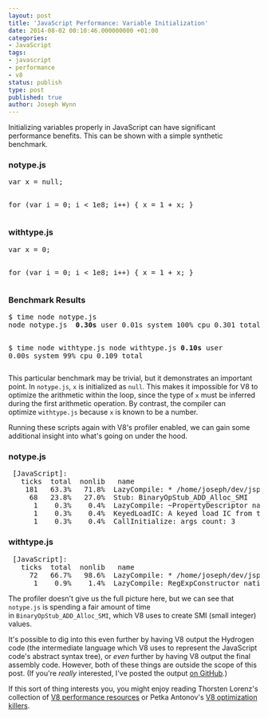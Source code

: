 ```yaml
---
layout: post
title: 'JavaScript Performance: Variable Initialization'
date: 2014-08-02 00:10:46.000000000 +01:00
categories:
- JavaScript
tags:
- javascript
- performance
- v8
status: publish
type: post
published: true
author: Joseph Wynn
---
```

<p>Initializing variables properly in JavaScript can have significant performance benefits. This can be shown with a simple synthetic benchmark.</p>
<h3>notype.js</h3>
<pre class="highlight-js">var x = null;

for (var i = 0; i &lt; 1e8; i++) {
    x = 1 + x;
}</pre>
<h3>withtype.js</h3>
<pre class="highlight-js">var x = 0;

for (var i = 0; i &lt; 1e8; i++) {
    x = 1 + x;
}</pre>
<h3>Benchmark Results</h3>
<pre class="no-highlight">$ time node notype.js
node notype.js  <strong>0.30s</strong> user 0.01s system 100% cpu 0.301 total

$ time node withtype.js
node withtype.js  <strong>0.10s</strong> user 0.00s system 99% cpu 0.109 total</pre>
<p>This particular benchmark may be trivial, but it demonstrates an important point. In <code>notype.js</code>, <code>x</code> is initialized as <code>null</code>. This makes it impossible for V8 to optimize the arithmetic within the loop, since the type of <code>x</code> must be inferred during the first arithmetic operation. By contrast, the compiler can optimize <code>withtype.js</code> because <code>x</code> is known to be a number.</p>
<p>Running these scripts again with V8's profiler enabled, we can gain some additional insight into what's going on under the hood.</p>
<h3>notype.js</h3>
<pre class="no-highlight"> [JavaScript]:
   ticks  total  nonlib   name
    181   63.3%   71.8%  LazyCompile: * /home/joseph/dev/jsperf/var_init_value/notype.js:1
     68   23.8%   27.0%  Stub: BinaryOpStub_ADD_Alloc_SMI
      1    0.3%    0.4%  LazyCompile: ~PropertyDescriptor native v8natives.js:482
      1    0.3%    0.4%  KeyedLoadIC: A keyed load IC from the snapshot
      1    0.3%    0.4%  CallInitialize: args_count: 3</pre>
<h3>withtype.js</h3>
<pre class="no-highlight"> [JavaScript]:
   ticks  total  nonlib   name
     72   66.7%   98.6%  LazyCompile: * /home/joseph/dev/jsperf/var_init_value/withtype.js:1
      1    0.9%    1.4%  LazyCompile: RegExpConstructor native regexp.js:86</pre>
<p>The profiler doesn't give us the full picture here, but we can see that <code>notype.js</code> is spending a fair amount of time in <code>BinaryOpStub_ADD_Alloc_SMI</code>, which V8 uses to create SMI (small integer) values.</p>
<p>It's possible to dig into this even further by having V8 output the Hydrogen code (the intermediate language which V8 uses to represent the JavaScript code's abstract syntax tree), or <em>even</em> further by having V8 output the final assembly code. However, both of these things are outside the scope of this post. (If you're <em>really</em> interested, I've posted the output <a href="https://gist.github.com/wildlyinaccurate/423294822c2729743490">on GitHub</a>.)</p>
<p>If this sort of thing interests you, you might enjoy reading Thorsten Lorenz's collection of <a href="https://github.com/thlorenz/v8-perf">V8 performance resources</a> or Petka Antonov's <a href="https://github.com/petkaantonov/bluebird/wiki/Optimization-killers">V8 optimization killers</a>.</p>
